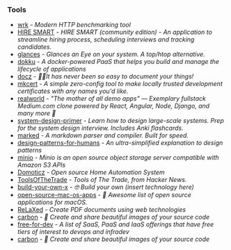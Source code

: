 ### Tools

- [wrk](https://github.com/wg/wrk) - _Modern HTTP benchmarking tool_
- [HIRE SMART](https://github.com/atulmy/hire-smart) - _HIRE SMART (community edition) - An application to streamline hiring process, scheduling interviews and tracking candidates._
- [glances](https://github.com/nicolargo/glances) - _Glances an Eye on your system. A top/htop alternative._
- [dokku](https://github.com/dokku/dokku) - _A docker-powered PaaS that helps you build and manage the lifecycle of applications_
- [docz](https://github.com/pedronauck/docz) - _✍🏻It has never been so easy to document your things!_
- [mkcert](https://github.com/FiloSottile/mkcert) - _A simple zero-config tool to make locally trusted development certificates with any names you'd like._
- [realworld](https://github.com/gothinkster/realworld) - _"The mother of all demo apps" — Exemplary fullstack Medium.com clone powered by React, Angular, Node, Django, and many more 🏅_
- [system-design-primer](https://github.com/donnemartin/system-design-primer) - _Learn how to design large-scale systems. Prep for the system design interview. Includes Anki flashcards._
- [marked](https://github.com/markedjs/marked) - _A markdown parser and compiler. Built for speed._
- [design-patterns-for-humans](https://github.com/kamranahmedse/design-patterns-for-humans) - _An ultra-simplified explanation to design patterns_
- [minio](https://github.com/minio/minio) - _Minio is an open source object storage server compatible with Amazon S3 APIs_
- [Domoticz](https://github.com/domoticz/domoticz) - _Open source Home Automation System_
- [ToolsOfTheTrade](https://github.com/cjbarber/ToolsOfTheTrade) - _Tools of The Trade, from Hacker News._
- [build-your-own-x](https://github.com/danistefanovic/build-your-own-x) - _🤓 Build your own (insert technology here)_
- [open-source-mac-os-apps](https://github.com/serhii-londar/open-source-mac-os-apps) - _🚀 Awesome list of open source applications for macOS._
- [ReLaXed](https://github.com/RelaxedJS/ReLaXed) - _Create PDF documents using web technologies_
- [carbon](https://github.com/dawnlabs/carbon) - _🎨 Create and share beautiful images of your source code_
- [free-for-dev](https://github.com/ripienaar/free-for-dev) - _A list of SaaS, PaaS and IaaS offerings that have free tiers of interest to devops and infradev_
- [carbon](https://github.com/dawnlabs/carbon) - _🎨 Create and share beautiful images of your source code_
